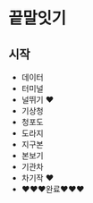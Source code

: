 # 끝말잇기

## 시작
- 데이터
- 터미널
- 널뛰기 :heart:
- 기상청
- 청포도
- 도라지
- 지구본
- 본보기
- 기관차
- 차기작 :heart:
- :heart::heart::heart:완료:heart::heart::heart: